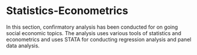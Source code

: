 # Statistics-Econometrics

In this section, confirmatory analysis has been conducted for on going social economic topics. The analysis uses various tools of statistics and econometrics and uses STATA for conducting regression analysis and panel data analysis. 
